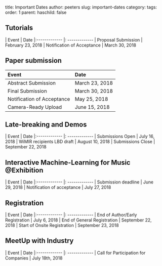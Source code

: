 title: Important Dates
author: peeters
slug: important-dates
category:
tags:
order: 1
parent:
haschild: false

## Tutorials

| Event                       |  Date
|:-------------               |: -------------
| Proposal Submission         | February 23, 2018
| Notification of Acceptance  | March 30, 2018

## Paper submission

|Event            | Date
|:-------------   |:-------------
| Abstract Submission         | March 23, 2018
| Final Submission            | March 30, 2018
| Notification of Acceptance  | May 25, 2018
| Camera-Ready Upload         | June 15, 2018


## Late-breaking and Demos

| Event             			| Date
|:-------------     			|: -------------
| Submissions Open  			| July 16, 2018
| WiMIR recipients LBD draft 	| August 10, 2018
| Submissions Close 			| September 22, 2018

## Interactive Machine-Learning for Music @Exhibition

| Event             			| Date
|:-------------     			|: -------------
| Submission deadline			| June 29, 2018
| Notification of acceptance	| July 27, 2018


## Registration

| Event                             | Date
|:-------------                     |: -------------
| End of Author/Early Registration  | July 6, 2018
| End of General Registration       | September 22, 2018
| Start of Onsite Registration      | September 23, 2018

## MeetUp with Industry

| Event                             		| Date
|:-------------                     		|: -------------
| Call for Participation for Companies  	| July 18th, 2018
